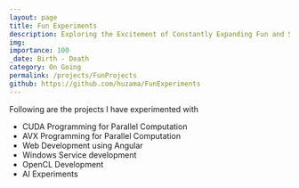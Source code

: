 ```yaml
---
layout: page
title: Fun Experiments
description: Exploring the Excitement of Constantly Expanding Fun and Small Experiments 
img: 
importance: 100
_date: Birth - Death
category: On Going
permalink: /projects/FunProjects
github: https://github.com/huzama/FunExperiments
---
```


Following are the projects I have experimented with
<ul>
    <li> CUDA Programming for Parallel Computation </li>
    <li> AVX Programming for Parallel Computation </li>
    <li> Web Development using Angular </li>
    <li> Windows Service development </li>
    <li> OpenCL Development </li>
    <li> AI Experiments </li>
</ul>